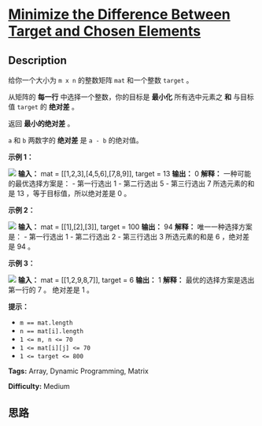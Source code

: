 # [Minimize the Difference Between Target and Chosen Elements][title]

## Description

给你一个大小为 `m x n` 的整数矩阵 `mat` 和一个整数 `target` 。

从矩阵的 **每一行** 中选择一个整数，你的目标是  **最小化**  所有选中元素之  **和**  与目标值 `target` 的 **绝对差** 。

返回 **最小的绝对差** 。

`a` 和 `b` 两数字的 **绝对差** 是 `a - b` 的绝对值。



**示例 1：**

![](https://assets.leetcode.com/uploads/2021/08/03/matrix1.png)
            **输入：** mat = [[1,2,3],[4,5,6],[7,8,9]], target = 13    **输出：** 0    **解释：** 一种可能的最优选择方案是：    - 第一行选出 1    - 第二行选出 5    - 第三行选出 7    所选元素的和是 13 ，等于目标值，所以绝对差是 0 。    

**示例 2：**

![](https://assets.leetcode.com/uploads/2021/08/03/matrix1-1.png)
            **输入：** mat = [[1],[2],[3]], target = 100    **输出：** 94    **解释：** 唯一一种选择方案是：    - 第一行选出 1    - 第二行选出 2    - 第三行选出 3    所选元素的和是 6 ，绝对差是 94 。    

**示例 3：**

![](https://assets.leetcode.com/uploads/2021/08/03/matrix1-3.png)
            **输入：** mat = [[1,2,9,8,7]], target = 6    **输出：** 1    **解释：** 最优的选择方案是选出第一行的 7 。    绝对差是 1 。    



**提示：**

  * `m == mat.length`
  * `n == mat[i].length`
  * `1 <= m, n <= 70`
  * `1 <= mat[i][j] <= 70`
  * `1 <= target <= 800`


**Tags:** Array, Dynamic Programming, Matrix

**Difficulty:** Medium

## 思路

[title]: https://leetcode-cn.com/problems/minimize-the-difference-between-target-and-chosen-elements

